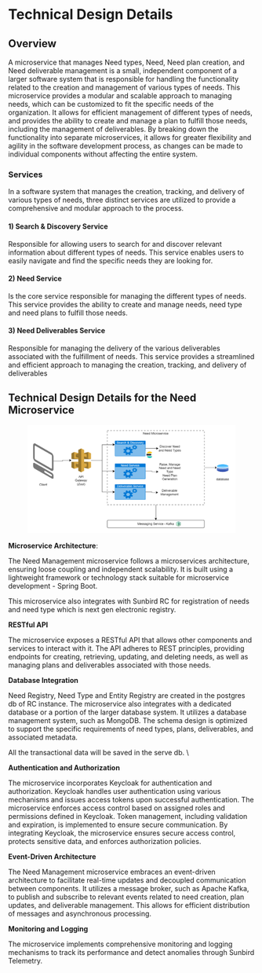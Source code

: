# Technical Design Details

## **Overview**

A microservice that manages Need types, Need, Need plan creation, and Need deliverable management is a small, independent component of a larger software system that is responsible for handling the functionality related to the creation and management of various types of needs. This microservice provides a modular and scalable approach to managing needs, which can be customized to fit the specific needs of the organization. It allows for efficient management of different types of needs, and provides the ability to create and manage a plan to fulfill those needs, including the management of deliverables. By breaking down the functionality into separate microservices, it allows for greater flexibility and agility in the software development process, as changes can be made to individual components without affecting the entire system.



### Services

In a software system that manages the creation, tracking, and delivery of various types of needs, three distinct services are utilized to provide a comprehensive and modular approach to the process.

#### 1) Search & Discovery Service

Responsible for allowing users to search for and discover relevant information about different types of needs. This service enables users to easily navigate and find the specific needs they are looking for.

#### 2) Need Service

Is the core service responsible for managing the different types of needs. This service provides the ability to create and manage needs, need type and need plans to fulfill those needs.&#x20;

#### 3) Need Deliverables Service

Responsible for managing the delivery of the various deliverables associated with the fulfillment of needs. This service provides a streamlined and efficient approach to managing the creation, tracking, and delivery of deliverables



## Technical Design Details for the Need Microservice

<figure><img src="../../../.gitbook/assets/Need_Microservice_Architecture.drawio (1).png" alt=""><figcaption></figcaption></figure>

**Microservice Architecture**:&#x20;

The Need Management microservice follows a microservices architecture, ensuring loose coupling and independent scalability. It is built using a lightweight framework or technology stack suitable for microservice development - Spring Boot.

This microservice also integrates with Sunbird RC for registration of needs and need type which is next gen electronic registry.&#x20;

**RESTful API**

The microservice exposes a RESTful API that allows other components and services to interact with it. The API adheres to REST principles, providing endpoints for creating, retrieving, updating, and deleting needs, as well as managing plans and deliverables associated with those needs.

**Database Integration**

Need Registry, Need Type and Entity Registry are created in the postgres db of RC instance. The microservice also integrates with a dedicated database or a portion of the larger database system. It utilizes a database management system, such as MongoDB. The schema design is optimized to support the specific requirements of need types, plans, deliverables, and associated metadata.

All the transactional data will be saved in the serve db. \


**Authentication and Authorization**

The microservice incorporates Keycloak for authentication and authorization. Keycloak handles user authentication using various mechanisms and issues access tokens upon successful authentication. The microservice enforces access control based on assigned roles and permissions defined in Keycloak. Token management, including validation and expiration, is implemented to ensure secure communication. By integrating Keycloak, the microservice ensures secure access control, protects sensitive data, and enforces authorization policies.

**Event-Driven Architecture**

The Need Management microservice embraces an event-driven architecture to facilitate real-time updates and decoupled communication between components. It utilizes a message broker, such as Apache Kafka, to publish and subscribe to relevant events related to need creation, plan updates, and deliverable management. This allows for efficient distribution of messages and asynchronous processing.

**Monitoring and Logging**

The microservice implements comprehensive monitoring and logging mechanisms to track its performance and detect anomalies through Sunbird Telemetry.&#x20;
